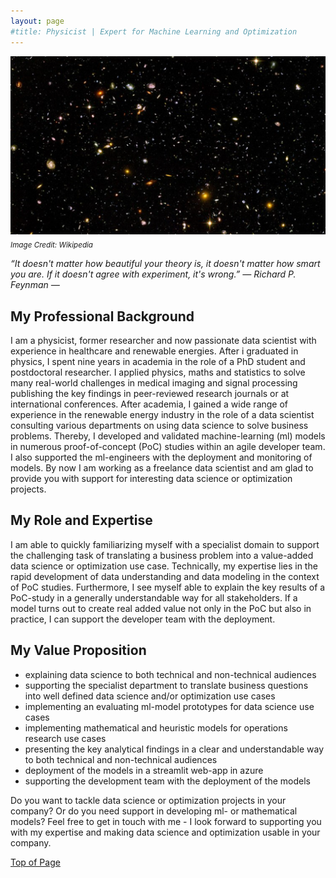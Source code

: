 ```yaml
---
layout: page
#title: Physicist | Expert for Machine Learning and Optimization 
---
```


![universe](images/artificial_intelligence.png)\
<sub>*Image Credit: Wikipedia*

*“It doesn't matter how beautiful your theory is, it doesn't matter how smart you are. If it doesn't agree with experiment, it's wrong.” ― Richard P. Feynman ―*


## My Professional Background
I am a physicist, former researcher and now passionate data scientist with experience in healthcare and renewable energies. After i graduated in physics, I spent nine years in academia in the role of a PhD student and postdoctoral researcher. I applied physics, maths and statistics to solve many real-world challenges in medical imaging and signal processing publishing the key findings in peer-reviewed research journals or at international conferences. After academia, I gained a wide range of experience in the renewable energy industry in the role of a data scientist consulting various departments on using data science to solve business problems. Thereby, I developed and validated machine-learning (ml) models in numerous proof-of-concept (PoC) studies within an agile developer team. I also supported the ml-engineers with the deployment and monitoring of models. By now I am working as a freelance data scientist and am glad to provide you with support for interesting data science or optimization projects.

## My Role and Expertise
I am able to quickly familiarizing myself with a specialist domain to support the challenging task of translating a business problem into a value-added data science or optimization use case. Technically, my expertise lies in the rapid development of data understanding and data modeling in the context of PoC studies. Furthermore, I see myself able to explain the key results of a PoC-study in a generally understandable way for all stakeholders. If a model turns out to create real added value not only in the PoC but also in practice, I can support the developer team with the deployment.

## My Value Proposition
- explaining data science to both technical and non-technical audiences
- supporting the specialist department to translate business questions into well defined data science and/or optimization use cases
- implementing an evaluating ml-model prototypes for data science use cases
- implementing mathematical and heuristic models for operations research use cases
- presenting the key analytical findings in a clear and understandable way to both technical and non-technical audiences
- deployment of the models in a streamlit web-app in azure 
- supporting the development team with the deployment of the models

Do you want to tackle data science or optimization projects in your company? Or do you need support in developing ml- or mathematical models? Feel free to get in touch with me - I look forward to supporting you with my expertise and making data science and optimization usable in your company.

[Top of Page](#my-background)